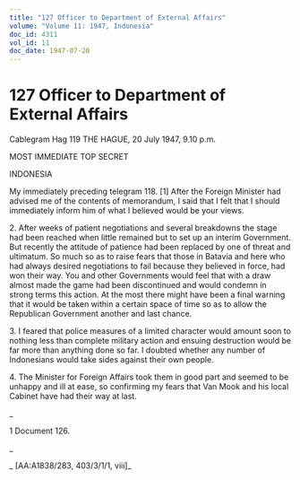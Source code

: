 ```yaml
---
title: "127 Officer to Department of External Affairs"
volume: "Volume 11: 1947, Indonesia"
doc_id: 4311
vol_id: 11
doc_date: 1947-07-20
---
```


# 127 Officer to Department of External Affairs

Cablegram Hag 119 THE HAGUE, 20 July 1947, 9.10 p.m.

MOST IMMEDIATE TOP SECRET

INDONESIA

My immediately preceding telegram 118. [1] After the Foreign Minister had advised me of the contents of memorandum, I said that I felt that I should immediately inform him of what I believed would be your views.

2\. After weeks of patient negotiations and several breakdowns the stage had been reached when little remained but to set up an interim Government. But recently the attitude of patience had been replaced by one of threat and ultimatum. So much so as to raise fears that those in Batavia and here who had always desired negotiations to fail because they believed in force, had won their way. You and other Governments would feel that with a draw almost made the game had been discontinued and would condemn in strong terms this action. At the most there might have been a final warning that it would be taken within a certain space of time so as to allow the Republican Government another and last chance.

3\. I feared that police measures of a limited character would amount soon to nothing less than complete military action and ensuing destruction would be far more than anything done so far. I doubted whether any number of Indonesians would take sides against their own people.

4\. The Minister for Foreign Affairs took them in good part and seemed to be unhappy and ill at ease, so confirming my fears that Van Mook and his local Cabinet have had their way at last.

_

1 Document 126.

_

_ [AA:A1838/283, 403/3/1/1, viii]_

